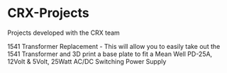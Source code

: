 # CRX-Projects
Projects developed with the CRX team


1541 Transformer Replacement - This will allow you to easily take out the 1541 Transformer and 3D print a base plate to fit a Mean Well PD-25A, 12Volt & 5Volt, 25Watt AC/DC Switching Power Supply
